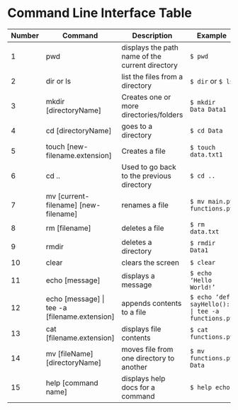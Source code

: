 # Command Line Interface Table

|Number | Command | Description | Example |
|-------|---------|-------------|-------- |
|1|pwd|displays the path name of the current directory|`$ pwd`|
|2|dir or ls|list the files from a directory|`$ dir` or `$ ls`|
|3|mkdir  [directoryName]|Creates one or more directories/folders|`$ mkdir  Data Data1`|
|4|cd [directoryName]|goes to a directory|`$ cd Data`|
|5|touch [new-filename.extension]|Creates a file|`$ touch data.txt1`|
|6|cd ..|Used to go back to the previous directory|`$ cd ..`|
|7|mv [current-filename] [new-filename]|renames a file|`$ mv main.py  functions.py`|
|8|rm [filename]|deletes a file|`$ rm data.txt`|
|9|rmdir|deletes a directory|`$ rmdir Data1`|
|10|clear|clears the screen|`$ clear`|
|11|echo [message]|displays a message|`$ echo ‘Hello World!’`|
|12|echo [message] \| tee -a [filename.extension]|appends contents to a file|`$ echo ‘def sayHello():’ \| tee -a functions.py`|
|13|cat [filename.extension]|displays file contents|`$ cat functions.py`|
|14|mv [fileName] [directoryName]|moves file from one directory to another|`$ mv functions.py Data`|
|15|help [command name]|displays help docs for a command|`$ help echo`|
